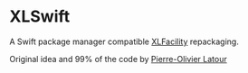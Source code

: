 # XLSwift

A Swift package manager compatible [XLFacility](https://github.com/swisspol/XLFacility) repackaging.

Original idea and 99% of the code by [Pierre-Olivier Latour](https://github.com/swisspol)
